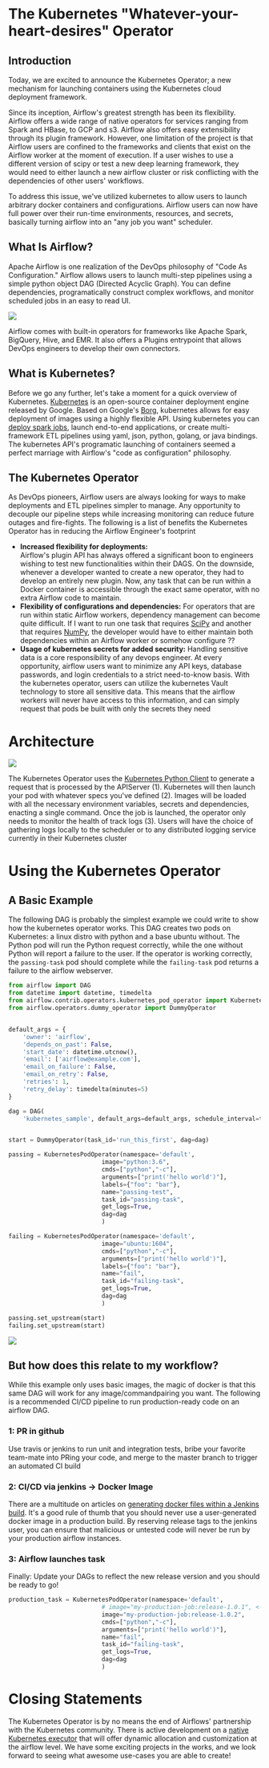 # The Kubernetes "Whatever-your-heart-desires" Operator

## Introduction

Today, we are excited to announce the Kubernetes Operator; a new mechanism for launching containers using the Kubernetes cloud deployment framework. 

Since its inception, Airflow's greatest strength has been its flexibility. Airflow offers a wide range of native operators for services ranging from Spark and HBase, to GCP and s3. Airflow also offers easy extensibility through its plugin framework. However, one limitation of the project is that Airflow users are confined to the frameworks and clients that exist on the Airflow worker at the moment of execution. If a user wishes to use a different version of scipy or test a new deep learning framework, they would need to either launch a new airflow cluster or risk conflicting with the dependencies of other users' workflows. 

To address this issue, we've utilized kubernetes to allow users to launch arbitrary docker containers and configurations. Airflow users can now have full power over their run-time environments, resources, and secrets, basically turning airflow into an "any job you want" scheduler.

## What Is Airflow?

Apache Airflow is one realization of the DevOps philosophy of "Code As Configuration." Airflow allows users to launch multi-step pipelines using a simple python object DAG (Directed Acyclic Graph). You can define dependencies, programatically construct complex workflows, and monitor scheduled jobs in an easy to read UI.
 
 <img src="airflow.png">
 
 Airflow comes with built-in operators for frameworks like Apache Spark, BigQuery, Hive, and EMR. It also offers a Plugins entrypoint that allows DevOps engineers to develop their own connectors.
 
## What is Kubernetes?

Before we go any further, let's take a moment for a quick overview of Kubernetes. [Kubernetes](https://kubernetes.io/) is an open-source container deployment engine released by Google. Based on Google's [Borg](http://blog.kubernetes.io/2015/04/borg-predecessor-to-kubernetes.html), kubernetes allows for easy deployment of images using a highly flexible API. Using kubernetes you can [deploy spark jobs](https://github.com/apache-spark-on-k8s/spark), launch end-to-end applications, or create multi-framework ETL pipelines using yaml, json, python, golang, or java bindings. The kubernetes API's programatic launching of containers seemed a perfect marriage with Airflow's "code as configuration" philosophy.

## The Kubernetes Operator

As DevOps pioneers, Airflow users are always looking for ways to make deployments and ETL pipelines simpler to manage. Any opportunity to decouple our pipeline steps while increasing monitoring can reduce future outages and fire-fights. The following is a list of benefits the Kubernetes Operator has in reducing the Airflow Engineer's footprint
* **Increased flexibility for deployments:**  
Airflow's plugin API has always offered a significant boon to engineers wishing to test new functionalities within their DAGS. On the downside, whenever a developer wanted to create a new operator, they had to develop an entirely new plugin. Now, any task that can be run within a Docker container is accessible through the exact same operator, with no extra Airflow code to maintain.
* **Flexibility of configurations and dependencies:** 
For operators that are run within static Airflow workers, dependency management can become quite difficult. If I want to run one task that requires [SciPy](https://www.scipy.org) and another that requires [NumPy](http://www.numpy.org), the developer would have to either maintain both dependencies within an Airflow worker or somehow configure ??
* **Usage of kubernetes secrets for added security:** 
Handling sensitive data is a core responsibility of any devops engineer. At every opportunity, airflow users want to minimize any API keys, database passwords, and login credentials to a strict need-to-know basis. With the kubernetes operator, users can utilize the kubernetes Vault technology to store all sensitive data. This means that the airflow workers will never have access to this information, and can simply request that pods be built with only the secrets they need

# Architecture

<img src="architecture.png">

The Kubernetes Operator uses the [Kubernetes Python Client](https://github.com/kubernetes-client/python) to generate a request that is processed by the APIServer (1). Kubernetes will then launch your pod with whatever specs you've defined (2). Images will be loaded with all the necessary environment variables, secrets and dependencies, enacting a single command. Once the job is launched, the operator only needs to monitor the health of track logs (3). Users will have the choice of gathering logs locally to the scheduler or to any distributed logging service currently in their Kubernetes cluster

# Using the Kubernetes Operator

## A Basic Example

The following DAG is probably the simplest example we could write to show how the kubernetes operator works. This DAG  creates two pods on Kubernetes: a linux distro with python and a base ubuntu without. The Python pod will run the Python request correctly, while the one without Python will report a failure to the user. If the operator is working correctly, the `passing-task` pod should complete while the `failing-task` pod returns a failure to the airflow webserver.


```python
from airflow import DAG
from datetime import datetime, timedelta
from airflow.contrib.operators.kubernetes_pod_operator import KubernetesPodOperator
from airflow.operators.dummy_operator import DummyOperator


default_args = {
    'owner': 'airflow',
    'depends_on_past': False,
    'start_date': datetime.utcnow(),
    'email': ['airflow@example.com'],
    'email_on_failure': False,
    'email_on_retry': False,
    'retries': 1,
    'retry_delay': timedelta(minutes=5)
}

dag = DAG(
    'kubernetes_sample', default_args=default_args, schedule_interval=timedelta(minutes=10))


start = DummyOperator(task_id='run_this_first', dag=dag)

passing = KubernetesPodOperator(namespace='default',
                          image="python:3.6",
                          cmds=["python","-c"],
                          arguments=["print('hello world')"],
                          labels={"foo": "bar"},
                          name="passing-test",
                          task_id="passing-task",
                          get_logs=True,
                          dag=dag
                          )

failing = KubernetesPodOperator(namespace='default',
                          image="ubuntu:1604",
                          cmds=["python","-c"],
                          arguments=["print('hello world')"],
                          labels={"foo": "bar"},
                          name="fail",
                          task_id="failing-task",
                          get_logs=True,
                          dag=dag
                          )

passing.set_upstream(start)
failing.set_upstream(start)
```


<img src="image.png">

## But how does this relate to my workflow?

While this example only uses basic images, the magic of docker is that this same DAG will work for any image/commandpairing you want. The following is a recommended CI/CD pipeline to run production-ready code on an airflow DAG.

### 1: PR in github
Use travis or jenkins to run unit and integration tests, bribe your favorite team-mate into PRing your code, and merge to the master branch to trigger an automated CI build

### 2: CI/CD via jenkins -> Docker Image

There are a multitude on articles on [generating docker files within a Jenkins build](https://getintodevops.com/blog/building-your-first-docker-image-with-jenkins-2-guide-for-developers). It's a good rule of thumb that you should never use a user-generated docker image in a production build. By reserving release tags to the jenkins user, you can ensure that malicious or untested code will never be run by your production airflow instances.

### 3: Airflow launches task 

Finally: Update your DAGs to reflect the new release version and you should be ready to go!

```python
production_task = KubernetesPodOperator(namespace='default',
                          # image="my-production-job:release-1.0.1", <-- old release
                          image="my-production-job:release-1.0.2",
                          cmds=["python","-c"],
                          arguments=["print('hello world')"],
                          name="fail",
                          task_id="failing-task",
                          get_logs=True,
                          dag=dag
                          )
```
                          
                          
# Closing Statements

The Kubernetes Operator is by no means the end of Airflows' partnership with the Kubernetes community. There is active development on a [native Kubernetes executor](https://github.com/apache/incubator-airflow/pull/2414) that will offer dynamic allocation and customization at the airflow level. We have some exciting projects in the works, and we look forward to seeing what awesome use-cases you are able to create!
